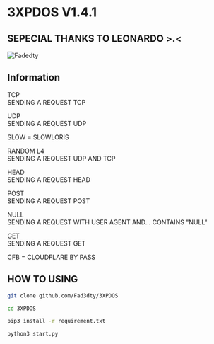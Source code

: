 # 3XPDOS V1.4.1

## SEPECIAL THANKS TO LEONARDO >.<

![Fadedty](https://l.top4top.io/p_229328tz58.jpg)

## Information

TCP<br>SENDING A REQUEST TCP

UDP<br>SENDING A REQUEST UDP

SLOW = SLOWLORIS

RANDOM L4<br>
SENDING A REQUEST UDP AND TCP

HEAD<br>SENDING A REQUEST HEAD

POST<br>SENDING A REQUEST POST

NULL<br>SENDING A REQUEST WITH USER AGENT AND... CONTAINS "NULL"

GET<br> SENDING A REQUEST GET

CFB = CLOUDFLARE BY PASS

## HOW TO USING
```bash
git clone github.com/Fad3dty/3XPDOS
```
```bash
cd 3XPDOS
```
```bash
pip3 install -r requirement.txt
```
```bash
python3 start.py
```
